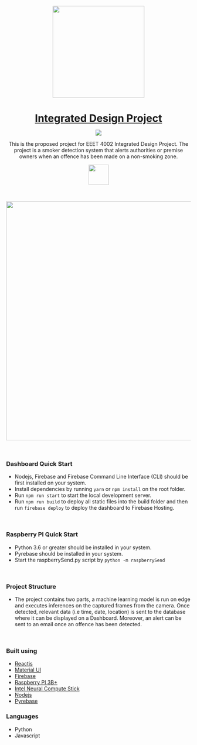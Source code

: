 <p align="center">
<a href="https://designrevision.com/downloads/shards-dashboard-lite-react/">
<img src="assets/preview.png" width="250" />
</a>
</p>

<h1 align="center" style="border-bottom: none !important; margin-bottom: 5px !important;"><a href="https://designrevision.com/downloads/shards-dashboard-lite-react/">Integrated Design Project</a></h1>
<p align="center">
  <a href="#">
    <img src="https://img.shields.io/badge/License-MIT-brightgreen.svg" />
  </a>
</p>

<p align="center">
This is the proposed project for EEET 4002 Integrated Design Project. The project is a smoker detection system that alerts authorities or premise owners when an offence has been made on a non-smoking zone. 
</p>

<p align="center">
  <a href="https://www.google.com/">
    <img height="55px" src="assets/btn-live-preview.png" />
  </a>
</p>

<br />

<p align="center">
<a href="https://designrevision.com/downloads/shards-dashboard-lite-react">
<img src="https://media.giphy.com/media/KpAPQVW9lWnWU/giphy.gif" width="650" />
</a>
</p>

<br />

### Dashboard Quick Start 
* Nodejs, Firebase and Firebase Command Line Interface (CLI) should be first installed on your system.
* Install dependencies by running `yarn` or `npm install` on the root folder.
* Run `npm run start` to start the local development server.
* Run `npm run build` to deploy all static files into the build folder and then run `firebase deploy` to deploy the dashboard to Firebase Hosting.

<br />

### Raspberry PI Quick Start 
* Python 3.6 or greater should be installed in your system.
* Pyrebase should be installed in your system.
* Start the raspberrySend.py script by `python -m raspberrySend`

<br />

### Project Structure

- The project contains two parts, a machine learning model is run on edge and executes inferences on the captured frames from the camera. Once detected, relevant data (i.e time, date, location) is sent to the database where it can be displayed on a Dashboard. Moreover, an alert can be sent to an email once an offence has been detected.

<br />

### Built using
- [Reactjs](https://reactjs.org/)
- [Material UI](https://material-ui.com/)
- [Firebase](https://firebase.google.com/)
- [Raspberry PI 3B+](https://www.raspberrypi.org/)
- [Intel Neural Compute Stick](https://software.intel.com/en-us/articles/intel-movidius-neural-compute-stick)
- [Nodejs](https://nodejs.org/en/)
- [Pyrebase](https://github.com/thisbejim/Pyrebase)

### Languages
- Python
- Javascript

<br />
